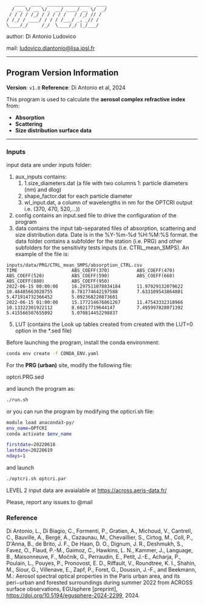 ```
   ____  ____  ________________  ____
  / __ \/ __ \/_  __/ ____/ __ \/  _/
 / / / / /_/ / / / / /   / /_/ // /
/ /_/ / ____/ / / / /___/ _, _// /
\____/_/     /_/  \____/_/ |_/___/

```
author: Di Antonio Ludovico

mail: ludovico.diantonio@lisa.ipsl.fr

---


## Program Version Information

**Version**: `v1.0`
**Reference**: Di Antonio et al, 2024

This program is used to calculate the **aerosol complex refractive index** from:
- **Absorption**
- **Scattering**
- **Size distribution surface data**

---

### Inputs

input data are under inputs folder:

1. aux_inputs contains:
    1. 1.size_diameters.dat (a file with two columns 1: particle diameters (nm) and dlog)
    2. shape_factor.dat for each particle diameter
    3. wl_input.dat, a column of wavelengths in nm for the OPTCRI output i.e. (370, 470, 520,...))
4. config contains an input.sed file to drive the configuration of the program
3. data contains the input tab-separated files of absorption, scattering and size distribution data. Date is in the %Y-%m-%d %H:%M:%S format. the data folder contains a subfolder for the station (i.e. PRG) and other subfolders for the sensitivity tests inputs (i.e. CTRL_mean_SMPS). An example of the file is:


```
inputs/data/PRG/CTRL_mean_SMPS/absorption_CTRL.csv
TIME                    ABS_COEFF(370)          ABS_COEFF(470)          ABS_COEFF(520)          ABS_COEFF(590)          ABS_COEFF(660)          ABS_COEFF(880)          ABS_COEFF(950)
2022-06-15 00:00:00     16.297511078834184      11.97029132079622       10.46485663028755       8.781774642197588       7.633109543864801       5.471914732366452       5.092368220873601
2022-06-15 01:00:00     15.177214676861267      11.47543332318966       10.13322301922112       8.60217719644147        7.495997828071392       5.415566507655092       5.070814452298837

```

5. LUT (contains the Look up tables created from created with the LUT=0 option in the *.sed file)


Before launching the program,
install the conda environment: 

```bash
conda env create -f CONDA_ENV.yaml
```

For the **PRG (urban)** site, modify the following file:

optcri.PRG.sed

and launch the program as:

```bash
./run.sh
```

or you can run the program by modifying the opticri.sh file:

```bash
module load anaconda3-py/
env_name=OPTCRI
conda activate $env_name

firstdate=20220618
lastdate=20220619
ndays=1
```

and launch 
```bash
./optcri.sh optcri.par
```

LEVEL 2 input data are avaialable at https://across.aeris-data.fr/

Please, report any issues to @mail

### Reference

Di Antonio, L., Di Biagio, C., Formenti, P., Gratien, A., Michoud, V., Cantrell, C., Bauville, A., Bergé, A., Cazaunau, M., Chevaillier, S., Cirtog, M., Coll, P., D'Anna, B., de Brito, J. F., De Haan, D. O., Dignum, J. R., Deshmukh, S., Favez, O., Flaud, P.-M., Gaimoz, C., Hawkins, L. N., Kammer, J., Language, B., Maisonneuve, F., Močnik, G., Perraudin, E., Petit, J.-E., Acharja, P., Poulain, L., Pouyes, P., Pronovost, E. D., Riffault, V., Roundtree, K. I., Shahin, M., Siour, G., Villenave, E., Zapf, P., Foret, G., Doussin, J.-F., and Beekmann, M.: Aerosol spectral optical properties in the Paris urban area, and its peri−urban and forested surroundings during summer 2022 from ACROSS surface observations, EGUsphere [preprint], https://doi.org/10.5194/egusphere-2024-2299, 2024. 

